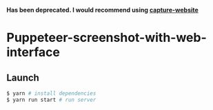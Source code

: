 **Has been deprecated. I would recommend using [capture-website](https://github.com/sindresorhus/capture-website)**

# Puppeteer-screenshot-with-web-interface

## Launch
```bash
$ yarn # install dependencies 
$ yarn run start # run server
```
